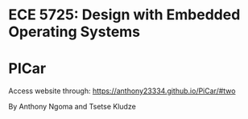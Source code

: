 # ECE 5725: Design with Embedded Operating Systems
# PICar

Access website through: https://anthony23334.github.io/PiCar/#two

By Anthony Ngoma and Tsetse Kludze 


